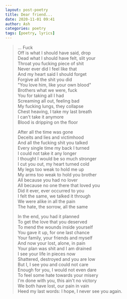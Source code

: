 ```yaml
---
layout: post-poetry
title: Dear friend...
date: 2020-11-01 09:41
author: Ash
categories: poetry
tags: [poetry, lyrics]
---
```

> ... Fuck    
> Off is what I should have said, drop  
> Dead what I should have felt, slit your  
> Throat you fucking piece of shit  
> Never ever did I feel like that  
> And my heart said I should forget  
> Forgive all the shit you did  
> "You love him, like your own blood"  
> Brothers what we were, fuck  
> You for taking all I had  
> Screaming all out, feeling bad  
> My fucking lungs, they collapse  
> Chest heaving, I take my last breath  
> I can't take it anymore  
> Blood is dripping on the floor  
>   
> After all the time was gone  
> Deceits and lies and victimhood  
> And all the fucking shit you talked  
> Every single time my back I turned  
> I could not take it any longer  
> I thought I would be so much stronger  
> I cut you out, my heart turned cold  
> My legs too weak to hold me up  
> My arms too weak to hold you brother  
> All because you had no lover  
> All because no one there that loved you  
> Did it ever, ever occurred to you  
> I felt the same, we talked it through  
> We were alike in all the pain  
> The hate, the sorrow, all the same  
>   
> In the end, you had it planned  
> To get the love that you deserved  
> To mend the wounds inside yourself  
> You gave it up, for one last chance  
> Your family, your friends and myself  
> And now your lost, alone, in pain  
> Your plan was shit and I am drained  
> I see your life in pieces now  
> Shattered, destroyed and you are low  
> But I, I see you and could not care  
> Enough for you, I would not even dare  
> To feel some hate towards your misery  
> I'm done with you, this ain't no victory  
> We both have lost, our pain in vain  
> Heed my last words: I hope, I never see you again.
